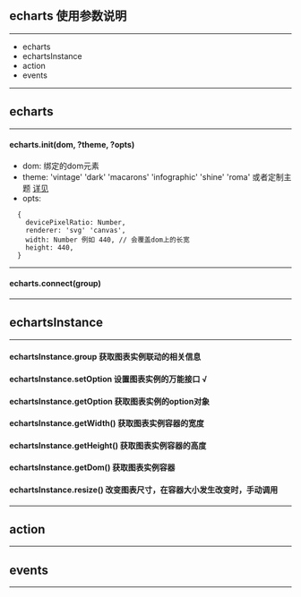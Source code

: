 <!--
 * @Descripttion: 
 * @version: 
 * @Author: https://github.com/liunanchenFYJJ
 * @Date: 2020-03-14 09:34:07
 * @LastEditors: https://github.com/liunanchenFYJJ
 * @LastEditTime: 2020-03-14 11:18:16
 -->
## **echarts 使用参数说明**
***
- echarts
- echartsInstance
- action
- events
***
## echarts
***
#### echarts.init(dom, ?theme, ?opts)
* dom: 绑定的dom元素
* theme: 'vintage' 'dark' 'macarons' 'infographic' 'shine' 'roma'
  或者定制主题 [详见](https://echarts.apache.org/zh/download-theme.html)
* opts:
```
  {
    devicePixelRatio: Number,
    renderer: 'svg' 'canvas',
    width: Number 例如 440, // 会覆盖dom上的长宽
    height: 440,
  }
```
***
#### echarts.connect(group)
***
## echartsInstance
***
#### echartsInstance.group 获取图表实例联动的相关信息
#### echartsInstance.setOption 设置图表实例的万能接口 √
#### echartsInstance.getOption 获取图表实例的option对象
#### echartsInstance.getWidth() 获取图表实例容器的宽度
#### echartsInstance.getHeight() 获取图表实例容器的高度
#### echartsInstance.getDom() 获取图表实例容器
#### echartsInstance.resize() 改变图表尺寸，在容器大小发生改变时，手动调用
***
## action
***
## events
***
